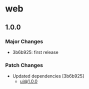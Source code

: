 # web

## 1.0.0

### Major Changes

- 3b6b925: first release

### Patch Changes

- Updated dependencies [3b6b925]
  - ui@1.0.0
